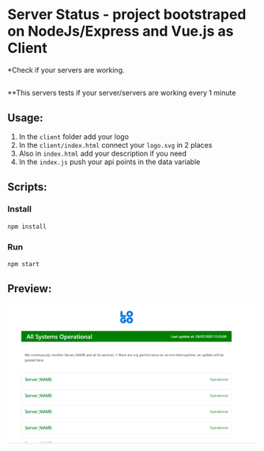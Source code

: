 # Server Status - project bootstraped on NodeJs/Express and Vue.js as Client
*Check if your servers are working.
##
**This servers tests if your server/servers are working every 1 minute

## Usage:
1. In the `client` folder add your logo
2. In the `client/index.html` connect your `logo.svg` in 2 places
3. Also in `index.html` add your description if you need
4. In the `index.js` push your api points in the data variable

## Scripts:
### Install
```bash 
npm install
```
### Run
```bash 
npm start
```

## Preview:
![view](https://github.com/Alexpol19/server-status/blob/main/server-status.png)
